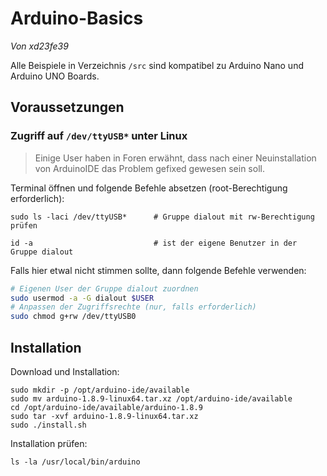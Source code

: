 # Arduino-Basics 

*Von xd23fe39*

Alle Beispiele in Verzeichnis `/src` sind kompatibel zu Arduino Nano und Arduino UNO Boards.

## Voraussetzungen

### Zugriff auf `/dev/ttyUSB*` unter Linux

>Einige User haben in Foren erwähnt, dass nach einer Neuinstallation von ArduinoIDE das 
>Problem gefixed gewesen sein soll.

Terminal öffnen und folgende Befehle absetzen (root-Berechtigung erforderlich):

    sudo ls -laci /dev/ttyUSB*      # Gruppe dialout mit rw-Berechtigung prüfen

    id -a                           # ist der eigene Benutzer in der Gruppe dialout

Falls hier etwal nicht stimmen sollte, dann folgende Befehle verwenden:

```sh
# Eigenen User der Gruppe dialout zuordnen
sudo usermod -a -G dialout $USER
# Anpassen der Zugriffsrechte (nur, falls erforderlich)
sudo chmod g+rw /dev/ttyUSB0
``` 

## Installation

Download und Installation:   

    sudo mkdir -p /opt/arduino-ide/available
    sudo mv arduino-1.8.9-linux64.tar.xz /opt/arduino-ide/available
    cd /opt/arduino-ide/available/arduino-1.8.9
    sudo tar -xvf arduino-1.8.9-linux64.tar.xz 
    sudo ./install.sh 

Installation prüfen:

    ls -la /usr/local/bin/arduino
 